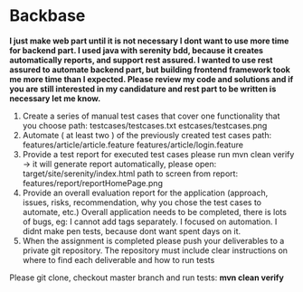 # Backbase
<b>I just make web part until it is not necessary I dont want to use more time for backend part.
I used java with serenity bdd, because it creates automatically reports, and support rest assured.
I wanted to use rest assured to automate backend part, but building frontend framework took me more time than I expected.
Please review my code and solutions and if you are still interested in my candidature and rest part to be written is necessary let me know.</b>


1. Create a series of manual test cases that cover one functionality that you choose
path:
testcases/testcases.txt
estcases/testcases.png
2. Automate ( at least two ) of the previously created test cases
path:
features/article/article.feature
features/article/login.feature
3. Provide a test report for executed test cases
please run mvn clean verify -> it will generate report automatically, please open: target/site/serenity/index.html
path to screen from report:
features/report/reportHomePage.png
4. Provide an overall evaluation report for the application (approach, issues, risks, recommendation, why you chose the test cases to automate, etc.)
Overall application needs to be completed, there is lots of bugs, eg: I cannot add tags separately.
I focused on automation.
I didnt make pen tests, because dont want spent days on it.
5. When the assignment is completed please push your deliverables to a private git repository. The repository must include clear instructions on where to find each deliverable and how to run tests

Please git clone, checkout master branch and run tests:
<b>mvn clean verify</b>

